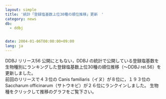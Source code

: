 ```yaml
---
layout: simple
title: '統計「登録塩基数上位30種の順位推移」更新　'
category: news
db:
  - ddbj


date: 2004-01-06T00:00:00+09:00
lang: ja
---
```


DDBJ リリース56 公開にともない，DDBJ の統計で公開している登録塩基数を生物種別にランキングした登録塩基数上位30種の順位推移（～DDBJ rel.56）を更新しました。<br>前回のリリースで４３位の Canis familiaris（イヌ）が８位に，１９３位の Saccharum officinarum（サトウキビ）が２６位にランクインしました。 生物種をクリックして推移のグラフをご覧下さい。
